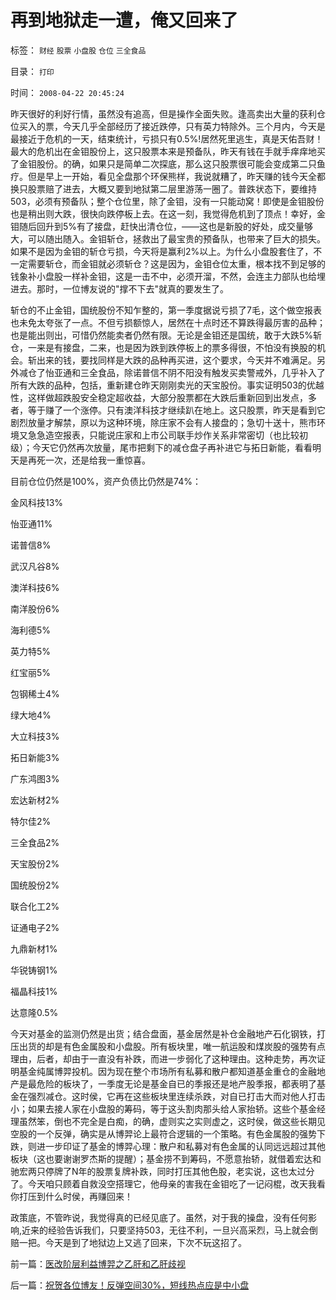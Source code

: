 # 再到地狱走一遭，俺又回来了

标签： `财经` `股票` `小盘股` `仓位` `三全食品` 

目录： `打印`

时间： `2008-04-22 20:45:24`

昨天很好的利好行情，虽然没有追高，但是操作全面失败。逢高卖出大量的获利仓位买入的票，今天几乎全部经历了接近跌停，只有英力特除外。三个月内，今天是最接近于危机的一天，结束统计，亏损只有0.5%!居然死里逃生，真是天佑吾财！最大的危机出在金钼股份上，这只股票本来是预备队，昨天有钱在手就手痒痒地买了金钼股份。的确，如果只是简单二次探底，那么这只股票很可能会变成第二只鱼疗。但是早上一开始，看见全盘那个环保熊样，我说就糟了，昨天赚的钱今天全都换只股票赔了进去，大概又要到地狱第二层里游荡一圈了。普跌状态下，要维持503，必须有预备队；整个仓位里，除了金钼，没有一只能动窝！即使是金钼股份也是稍出则大跌，很快向跌停板上去。在这一刻，我觉得危机到了顶点！幸好，金钼随后回升到5%有了接盘，赶快出清仓位，——这也是新股的好处，成交量够大，可以随出随入。金钼斩仓，拯救出了最宝贵的预备队，也带来了巨大的损失。如果不是因为金钼的斩仓亏损，今天将是赢利2%以上。为什么小盘股套住了，不一定需要斩仓，而金钼就必须斩仓？这是因为，金钼仓位太重，根本找不到足够的钱象补小盘股一样补金钼，这是一击不中，必须开溜，不然，会连主力部队也给埋进去。那时，一位博友说的"撑不下去"就真的要发生了。

斩仓的不止金钼，国统股份不知乍整的，第一季度据说亏损了7毛，这个做空报表也未免太夸张了一点。不但亏损额惊人，居然在十点时还不算跌得最厉害的品种；也是能出则出，可惜仍然能卖者仍然有限。无论是金钼还是国统，敢于大跌5%斩仓，一来是有接盘，二来，也是因为跌到跌停板上的票多得很，不怕没有换股的机会。斩出来的钱，要找同样是大跌的品种再买进，这个要求，今天并不难满足。另外减仓了怡亚通和三全食品，除诺普信不阴不阳没有触发买卖警戒外，几乎补入了所有大跌的品种，包括，重新建仓昨天刚刚卖光的天宝股份。事实证明503的优越性，这样做超跌股安全稳定超收益，大部分股票都在大跌后重新回到出发点，多者，等于赚了一个涨停。只有澳洋科技才继续趴在地上。这只股票，昨天是看到它剧烈放量才解禁，原以为这种环境，除庄家不会有人接盘的；急切十送十，熊市环境又急急造空报表，只能说庄家和上市公司联手炒作关系非常密切（也比较初级）；今天它仍然再次放量，尾市把剩下的减仓盘子再补进它与拓日新能，看看明天是再死一次，还是给我一重惊喜。

目前仓位仍然是100%，资产负债比仍然是74%：

金风科技13%

怡亚通11%

诺普信8%

武汉凡谷8%

澳洋科技6%

南洋股份6%

海利德5%

英力特5%

红宝丽5%

包钢稀土4%

绿大地4%

大立科技3%

拓日新能3%

广东鸿图3%

宏达新材2%

特尔佳2%

三全食品2%

天宝股份2%

国统股份2%

联合化工2%

证通电子2%

九鼎新材1%

华锐铸钢1%

福晶科技1%

达意隆0.5%

今天对基金的监测仍然是出货；结合盘面，基金居然是补仓金融地产石化钢铁，打压出货的却是有色金属股和小盘股。所有板块里，唯一航运股和煤炭股的强势有点理由，后者，却由于一直没有补跌，而进一步弱化了这种理由。这种走势，再次证明基金纯属博羿投机。因为现在整个市场所有私募和散户都知道基金重仓的金融地产是最危险的板块了，一季度无论是基金自已的季报还是地产股季报，都表明了基金在强烈减仓。这时侯，它再在这些板块里连续杀跌，对自已打击大而对他人打击小；如果去接人家在小盘股的筹码，等于这头割肉那头给人家抬轿。这些个基金经理虽然笨，倒也不完全是白痴，的确，虚则实之实则虚之，这时侯，做这些长期见空股的一个反弹，确实是从博羿论上最符合逻辑的一个策略。有色金属股的强势下跌，则进一步印证了基金的博羿心理：散户和私募对有色金属的认同远远超过其他板块（这也要谢谢罗杰斯的提醒）；基金捞不到筹码，不愿意抬轿，就借着宏达和驰宏两只停牌了N年的股票复牌补跌，同时打压其他色股，老实说，这也太过分了。今天咱只顾着自救没空搭理它，他母亲的害我在金钼吃了一记闷棍，改天我看你打压到什么时侯，再赚回来！

政策底，不管昨说，我觉得真的已经见底了。虽然，对于我的操盘，没有任何影响,近来的经验告诉我们，只要坚持503，无往不利，一旦兴高采烈，马上就会倒赔一把。今天是到了地狱边上又逃了回来，下次不玩这招了。



前一篇：[医改阶层利益博羿之乙肝和乙肝歧视](../../../2008/4/21/医改阶层利益博羿之乙肝和乙肝歧视.md)

后一篇：[祝贺各位博友！反弹空间30%，短线热点应是中小盘](../../../2008/4/23/祝贺各位博友！反弹空间30%，短线热点应是中小盘.md)